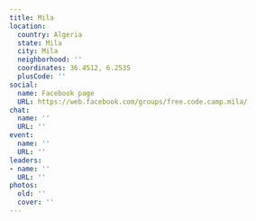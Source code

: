 ```yaml
---
title: Mila
location:
  country: Algeria
  state: Mila
  city: Mila
  neighborhood: ''
  coordinates: 36.4512, 6.2535
  plusCode: ''
social:
  name: Facebook page
  URL: https://web.facebook.com/groups/free.code.camp.mila/
chat:
  name: ''
  URL: ''
event:
  name: ''
  URL: ''
leaders:
- name: ''
  URL: ''
photos:
  old: ''
  cover: ''
---
```

